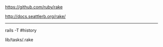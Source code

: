 https://github.com/ruby/rake

http://docs.seattlerb.org/rake/

---
rails -T #history

lib/tasks/.rake



